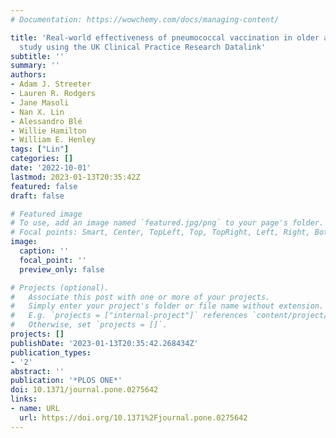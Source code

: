 ```yaml
---
# Documentation: https://wowchemy.com/docs/managing-content/

title: 'Real-world effectiveness of pneumococcal vaccination in older adults: Cohort
  study using the UK Clinical Practice Research Datalink'
subtitle: ''
summary: ''
authors:
- Adam J. Streeter
- Lauren R. Rodgers
- Jane Masoli
- Nan X. Lin
- Alessandro Blé
- Willie Hamilton
- William E. Henley
tags: ["Lin"]
categories: []
date: '2022-10-01'
lastmod: 2023-01-13T20:35:42Z
featured: false
draft: false

# Featured image
# To use, add an image named `featured.jpg/png` to your page's folder.
# Focal points: Smart, Center, TopLeft, Top, TopRight, Left, Right, BottomLeft, Bottom, BottomRight.
image:
  caption: ''
  focal_point: ''
  preview_only: false

# Projects (optional).
#   Associate this post with one or more of your projects.
#   Simply enter your project's folder or file name without extension.
#   E.g. `projects = ["internal-project"]` references `content/project/deep-learning/index.md`.
#   Otherwise, set `projects = []`.
projects: []
publishDate: '2023-01-13T20:35:42.268434Z'
publication_types:
- '2'
abstract: ''
publication: '*PLOS ONE*'
doi: 10.1371/journal.pone.0275642
links:
- name: URL
  url: https://doi.org/10.1371%2Fjournal.pone.0275642
---
```

